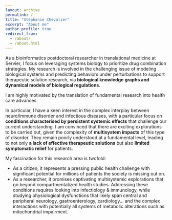 ```yaml
---
layout: archive
permalink: /
title: "Stéphanie Chevalier"
excerpt: "About me"
author_profile: true
redirect_from:
  - /about/
  - /about.html
---
```


<div class="highlight-box">
  As a bioinformatics postdoctoral researcher in translational medicine at Servier,
  <span class=important>I focus on leveraging systems biology to prioritize drug combination strategies.</span>
  My research is involved in the challenging issue of modeling biological systems and predicting behaviors under perturbations to support therapeutic solution research,
  via <span style="font-weight:bold;">biological knowledge graphs and dynamical models of biological regulations</span>.
</div>

<span class=important>I am highly motivated by the translation of fundamental research into health care advances.</span>

In particular,
<span class=important>I have a keen interest in the complex interplay between neuro/immune disorder and infectious diseases</span>, with a particular focus on **conditions characterised by persistent systemic effects** that challenge our current understanding.
I am convinced that there are exciting explorations to be carried out, given the complexity of **multisystem impacts** of this type of disorder.
They remain poorly understood at a fundamental level, leading to not only **a lack of effective therapeutic solutions** but also **limited symptomatic relief** for patients.

My fascination for this research area is twofold:
- As a citizen, it represents a pressing public health challenge with significant potential for millions of patients the society is missing out on.
- As a researcher, it promises captivating multisystemic explorations that go beyond compartmentalized health studies. Addressing these conditions requires looking into infectiology & immunology, while studying physiological dysfunctions that likely span central and peripheral neurology, gastroenterology, cardiology... and the complex interactions with potentially all systems of
metabolic alterations such as mitochondrial impairment.

<!-- I am highly motivated by the translation of fundamental research into health care advances, with a particular interest in multisystemic disorders. -->
<!-- I have a special affinity for the holistic approach of systems biology to explore biological phenomena.-->
<!-- During my training, I could successively approach complementary bioinformatics perspectives: the challenge of data integration, NGS analysis, structural analysis for drug design, and finally, the one of complex biological systems analysis and modelling. -->

<!-- <hr class="hr_gradient" /> -->

